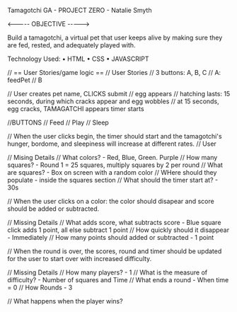   Tamagotchi
GA - PROJECT ZERO - Natalie Smyth

<----- OBJECTIVE ----->

Build a tamagotchi, a virtual pet that user keeps alive by making sure they are fed, rested, and adequately played with.

Technology Used:
• HTML
• CSS
• JAVASCRIPT

// == User Stories/game logic == //
  User Stories
  // 3 buttons: A, B, C
  //    A: feedPet
  //    B

  // User creates pet name, CLICKS submit
  // egg appears
  // hatching lasts: 15 seconds, during which cracks appear and egg wobbles
  // at 15 seconds, egg cracks, TAMAGATCHI appears timer starts

  //BUTTONS
  // Feed
  // Play
  // Sleep

  

    
// When the user clicks begin, the timer should start and the tamagotchi's hunger, bordome, and sleepiness will increase at different rates.
// User

  // Mising Details
    // What colors? - Red, Blue, Green. Purple
    // How many squares? - Round 1 = 25 squares, multiply squares by 2 per round
    // What are squares? - Box on screen with a random color
    // WHere should they populate - inside the squares section
    // What should the timer start at? - 30s

// When the user clicks on a color: the color should disapear and score should be added or subtracted.

  // Missing Details
    // What adds score, what subtracts score - Blue square click adds 1 point, all else subtract 1 point
    // How quickly should it disappear - Immediately
    // How many points should added or subtracted - 1 point

// When the round is over, the scores, round and timer should be updated for the user to start over with increased difficulty.

  // Missing Details
    // How many players? - 1
    // What is the measure of difficulty? - Number of squares and Time
    // What ends a round - When time = 0
    // How Rounds - 3

  // What happens when the player wins?
